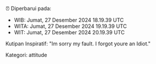 ⏰ Diperbarui pada:
- WIB: Jumat, 27 Desember 2024 18.19.39 UTC
- WITA: Jumat, 27 Desember 2024 19.19.39 UTC
- WIT: Jumat, 27 Desember 2024 20.19.39 UTC

Kutipan Inspiratif:
"Im sorry my fault. I forgot youre an Idiot."


Kategori: attitude

